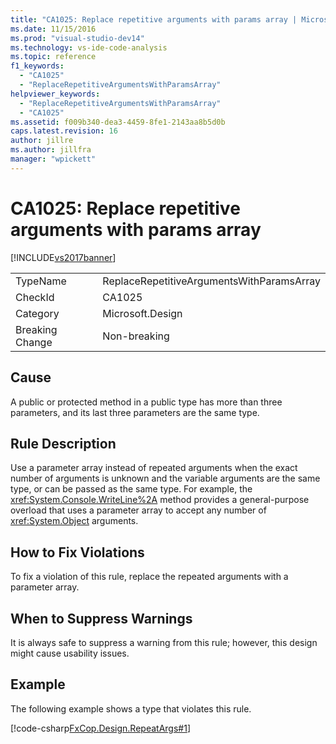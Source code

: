 ```yaml
---
title: "CA1025: Replace repetitive arguments with params array | Microsoft Docs"
ms.date: 11/15/2016
ms.prod: "visual-studio-dev14"
ms.technology: vs-ide-code-analysis
ms.topic: reference
f1_keywords:
  - "CA1025"
  - "ReplaceRepetitiveArgumentsWithParamsArray"
helpviewer_keywords:
  - "ReplaceRepetitiveArgumentsWithParamsArray"
  - "CA1025"
ms.assetid: f009b340-dea3-4459-8fe1-2143aa8b5d0b
caps.latest.revision: 16
author: jillre
ms.author: jillfra
manager: "wpickett"
---
```

# CA1025: Replace repetitive arguments with params array
[!INCLUDE[vs2017banner](../includes/vs2017banner.md)]

|||
|-|-|
|TypeName|ReplaceRepetitiveArgumentsWithParamsArray|
|CheckId|CA1025|
|Category|Microsoft.Design|
|Breaking Change|Non-breaking|

## Cause
 A public or protected method in a public type has more than three parameters, and its last three parameters are the same type.

## Rule Description
 Use a parameter array instead of repeated arguments when the exact number of arguments is unknown and the variable arguments are the same type, or can be passed as the same type. For example, the <xref:System.Console.WriteLine%2A> method provides a general-purpose overload that uses a parameter array to accept any number of <xref:System.Object> arguments.

## How to Fix Violations
 To fix a violation of this rule, replace the repeated arguments with a parameter array.

## When to Suppress Warnings
 It is always safe to suppress a warning from this rule; however, this design might cause usability issues.

## Example
 The following example shows a type that violates this rule.

 [!code-csharp[FxCop.Design.RepeatArgs#1](../snippets/csharp/VS_Snippets_CodeAnalysis/FxCop.Design.RepeatArgs/cs/FxCop.Design.RepeatArgs.cs#1)]
